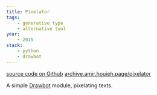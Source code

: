 ```yaml
---
title: Pixelator
tags:
    - generative type
    - alternative tool
year:
    - 2015
stack:
    - python
    - drawbot
---
```

[source code on Github](https://github.com/amirhouieh/type-pixelator)
[archive.amir.houieh.page/pixelator](https://archive.amir.houieh.page/pixelator/)

A simple [Drawbot](http://www.drawbot.com) module, pixelating texts.
